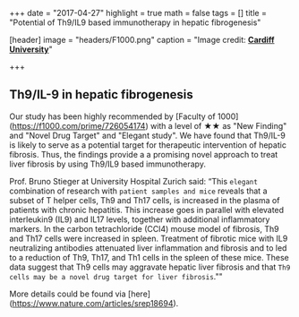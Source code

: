 +++
date = "2017-04-27"
highlight = true
math = false
tags = []
title = "Potential of Th9/IL9 based immunotherapy in hepatic fibrogenesis"

[header]
image = "headers/F1000.png"
caption = "Image credit: [**Cardiff University**](https://www.cardiff.ac.uk/news/view/482735-non-invasive-diagnosis)"

+++

## Th9/IL-9 in hepatic fibrogenesis
Our study has been highly recommended by [Faculty of 1000] (https://f1000.com/prime/726054174) with a level of ★★ as "New Finding" and "Novel Drug Target" and "Elegant study". We have found that Th9/IL-9 is likely to serve as a potential target for therapeutic intervention of hepatic fibrosis. Thus, the findings provide a a promising novel approach to treat liver fibrosis by using Th9/IL9 based immunotherapy.

Prof. Bruno Stieger at University Hospital Zurich said: “This `elegant` combination of research with `patient samples and mice` reveals that a subset of T helper cells, Th9 and Th17 cells, is increased in the plasma of patients with chronic
hepatitis. This increase goes in parallel with elevated interleukin9 (IL9) and IL17 levels, together with additional inflammatory markers. In the carbon tetrachloride (CCl4) mouse model of fibrosis, Th9 and Th17 cells were increased in spleen. Treatment of fibrotic mice with IL9 neutralizing antibodies attenuated liver inflammation and fibrosis and to led to a
reduction of Th9, Th17, and Th1 cells in the spleen of these mice. These data suggest that Th9 cells may aggravate hepatic liver fibrosis and that `Th9 cells may be a novel drug target for liver fibrosis`.""

More details could be found via [here] (https://www.nature.com/articles/srep18694).
